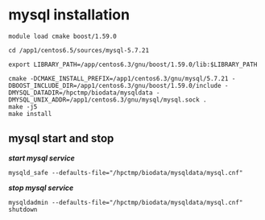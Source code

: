 #  mysql installation


```
module load cmake boost/1.59.0 

cd /app1/centos6.5/sources/mysql-5.7.21

export LIBRARY_PATH=/app/centos6.3/gnu/boost/1.59.0/lib:$LIBRARY_PATH

cmake -DCMAKE_INSTALL_PREFIX=/app1/centos6.3/gnu/mysql/5.7.21 -DBOOST_INCLUDE_DIR=/app1/centos6.3/gnu/boost/1.59.0/include -DMYSQL_DATADIR=/hpctmp/biodata/mysqldata -DMYSQL_UNIX_ADDR=/app1/centos6.3/gnu/mysql/mysql.sock .
make -j5
make install

```


## mysql start and stop


_**start mysql service**_

`mysqld_safe --defaults-file="/hpctmp/biodata/mysqldata/mysql.cnf"`

_**stop mysql service**_

`mysqldadmin --defaults-file="/hpctmp/biodata/mysqldata/mysql.cnf" shutdown`
